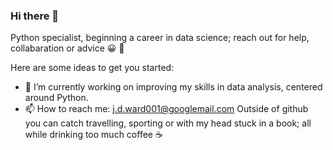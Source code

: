### Hi there 👋

Python specialist, beginning a career in data science; reach out for help, collabaration or advice 😀 🐍 

Here are some ideas to get you started:

- 🔭 I’m currently working on improving my skills in data analysis, centered around Python.
- 📫 How to reach me: j.d.ward001@googlemail.com
Outside of github you can catch travelling, sporting or with my head stuck in a book; all while drinking too much coffee ☕️
